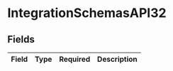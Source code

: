 # IntegrationSchemasAPI32


## Fields

| Field       | Type        | Required    | Description |
| ----------- | ----------- | ----------- | ----------- |